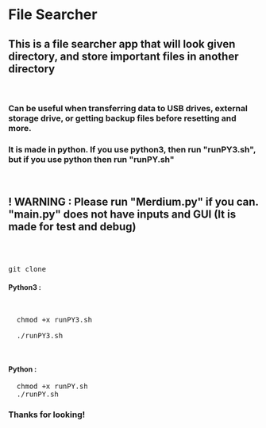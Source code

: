 # File Searcher

<h2>This is a file searcher app that will look given directory, and store important files in another directory</h2>
<br>
<h3>Can be useful when transferring data to USB drives, external storage drive, or getting backup files before resetting and more.</h3>
<h3>It is made in python. If you use python3, then run "runPY3.sh", but if you use python then run "runPY.sh"</h3>
<br>
<h2> ! WARNING : Please run "Merdium.py" if you can. "main.py" does not have inputs and GUI (It is made for test and debug) </h2>
<br>
<br>
<pre>git clone </pre>
<h4>Python3 : </h4><br>
<pre>
  chmod +x runPY3.sh<br>
  ./runPY3.sh
</pre>
<br>
<h4>Python : </h4>
<pre>
  chmod +x runPY.sh
  ./runPY.sh
</pre>
<h3>Thanks for looking!</h3>
